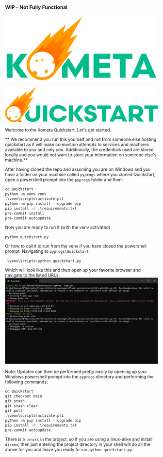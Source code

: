 ### WIP - Not Fully Functional

![image](./static/images/header.png)

![image](./static/images/logo.webp)

Welcome to the Kometa Quickstart. Let's get started.

** We recommend you run this yourself and not from someone else hosting quickstart as it will make connection attempts to services and machines available to you and only you. Additionally, the credentials used are stored locally and you would not want to store your information on someone else's machine.**

After having cloned the repo and assuming you are on Windows and you have a folder on your machine called `pyprogs` where you cloned Quickstart, open a powershell prompt into the `pyprogs` folder and then:

```
cd Quickstart
python -m venv venv
.\venv\scripts\activate.ps1
python -m pip install --upgrade pip
pip install -r .\requirements.txt
pre-commit install
pre-commit autoupdate
```
Now you are ready to run it (with the venv activated)

`python quickstart.py`

Or how to call it to run from the venv if you have closed the powershell prompt. Navigating to `pyprogs\Quickstart`

`.\venv\scripts\python quickstart.py`

Which will look like this and then open up your favorite browser and navigate to the listed URLs:
![image](./static/images/running-in-pwsh.png)

Note: Updates can then be performed pretty easily by opening up your Windows powershell prompt into the `pyprogs` directory and performing the following commands:
```
cd Quickstart
git checkout main
git stash
git stash clear
git pull
.\venv\scripts\activate.ps1
python -m pip install --upgrade pip
pip install -r .\requirements.txt
pre-commit autoupdate
```

There is a `.envrc` in the project, so if you are using a linux-alike and install `direnv`, then just entering the project directory in your shell will do all the above for you and leave you ready to run `python quickstart.py`.
